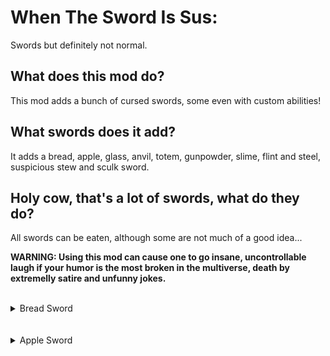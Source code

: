 # When The Sword Is Sus:
Swords but definitely not normal.

## What does this mod do?
This mod adds a bunch of cursed swords, some even with custom abilities!

## What swords does it add?
It adds a bread, apple, glass, anvil, totem, gunpowder, slime, flint and steel, suspicious stew and sculk sword.

## Holy cow, that's a lot of swords, what do they do?
All swords can be eaten, although some are not much of a good idea...

**WARNING: Using this mod can cause one to go insane, uncontrollable laugh if your humor is the most broken in the multiverse, death by extremelly satire and unfunny jokes.**
<br></br>
<details>
    <summary>Bread Sword</summary>
    The bread sword is like any other, except it can be thrown into water to wet it.
    Wet bread swords are more fragile and when eaten instantly kill you, passing even the totem of undying, if you want to revert it, simply throw the item inside a sand block.
    <br></br>
    <details>
        <summary>Recipe</summary>
        <img src="images/bread_sword.png" alt="Bread Sword" align="center">
    </details>
</details>
<br></br>
<details>
    <summary>Apple Sword</summary>
    The apple sword, just like the bread sword is as any other, although, you can upgrade it on a crafting table with gold ingots.
    <br></br>
    <details>
        <summary>Recipe</summary>
        <img src="images/apple_sword.png" alt="Apple Sword" align="center">
    </details>
    <br></br>
    <details>
        <summary>Golden Apple Sword</summary>
        The golden apple sword, when eaten behaves as it's vanilla counterpart, the only difference being the duration of the effects is shorter.
        If a zombie villager is hit with it, as long as it's under the weakness effect, it'll work like you right-clicked with a golden apple on it.
        <br></br>
        <details>
            <summary>Recipe</summary>
            <img src="images/golden_apple_sword.png" alt="Apple Sword" align="center">
        </details>
        <br></br>
        If enchanted, it'll turn into an enchanted golden apple sword.
        <details>
        	<summary>Enchanted Golden Apple Sword</summary>
            The enchanted golden apple sword, just like the non-enchanted version, gives it's effects when eaten, the zombie villager mechanic no longer works but when sneaking and right-clicking, instead of eating it, you can throw a projectile that is affected by the sword's enchantments.
        </details>
    </details>
</details>
